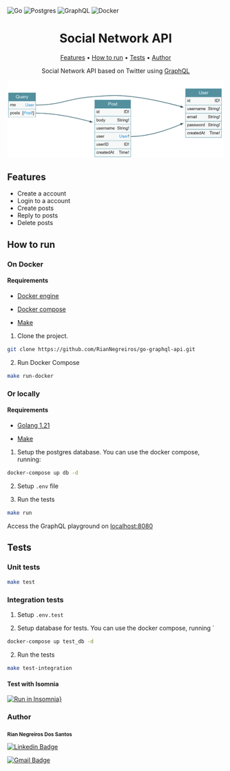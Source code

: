 ![Go](https://img.shields.io/badge/go-%2300ADD8.svg?style=for-the-badge&logo=go&logoColor=white)
![Postgres](https://img.shields.io/badge/postgres-%23316192.svg?style=for-the-badge&logo=postgresql&logoColor=white)
![GraphQL](https://img.shields.io/badge/-GraphQL-E10098?style=for-the-badge&logo=graphql&logoColor=white)
![Docker](https://img.shields.io/badge/docker-%230db7ed.svg?style=for-the-badge&logo=docker&logoColor=white)

<h1 align="center">Social Network API</h1>

<p align="center">
 <a href="#features">Features</a> • 
 <a href="#how-to-run">How to run</a> • 
 <a href="#tests">Tests</a> • 
 <a href="#author">Author</a>
</p>

<p align="center" id="description">Social Network API based on Twitter using <a href="https://graphql.org">GraphQL</a></p>

![schema](_docs/schema.png)

## Features

- Create a account
- Login to a account
- Create posts
- Reply to posts
- Delete posts

## How to run

### On Docker

#### Requirements

- [Docker engine](https://docs.docker.com/engine/install)

- [Docker compose](https://docs.docker.com/compose/install)

- [Make](https://www.gnu.org/software/make/#download)

1. Clone the project.

```bash
git clone https://github.com/RianNegreiros/go-graphql-api.git
```

2. Run Docker Compose

```bash
make run-docker
```

### Or locally

#### Requirements

- [Golang 1.21](https://go.dev/blog/go1.21)

- [Make](https://www.gnu.org/software/make/#download)

1. Setup the postgres database. You can use the docker compose, running:

```bash
docker-compose up db -d
```

2. Setup `.env` file

3. Run the tests

```bash
make run
```

Access the GraphQL playground on [localhost:8080](http://localhost:8080)

## Tests

### Unit tests

```bash
make test
```

### Integration tests

1. Setup `.env.test`

2. Setup database for tests. You can use the docker compose, running
`
```bash
docker-compose up test_db -d
```

2. Run the tests

```bash
make test-integration
```

#### Test with Isomnia

[![Run in Insomnia}](https://insomnia.rest/images/run.svg)](https://insomnia.rest/run/?label=Go%20GraphQL%20API&uri=https%3A%2F%2Fraw.githubusercontent.com%2FRianNegreiros%2Fgo-graphql-api%2Fmain%2F_docs%2FInsomnia_2023-09-05.json)

### Author

<sub id="author"><b>Rian Negreiros Dos Santos</b></sub></a>

[![Linkedin Badge](https://img.shields.io/badge/-Rian-blue?style=flat-square&logo=Linkedin&logoColor=white&link=https://www.linkedin.com/in/tgmarinho/)](https://www.linkedin.com/in/riannegreiros/) 

[![Gmail Badge](https://img.shields.io/badge/-riannegreiros@gmail.com-c14438?style=flat-square&logo=Gmail&logoColor=white&link=mailto:tgmarinho@gmail.com)](mailto:riannegreiros@gmail.com)